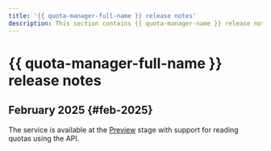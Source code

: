 ```yaml
---
title: '{{ quota-manager-full-name }} release notes'
description: This section contains {{ quota-manager-name }} release notes.
---
```


# {{ quota-manager-full-name }} release notes

## February 2025 {#feb-2025}

The service is available at the [Preview](../overview/concepts/launch-stages.md) stage with support for reading quotas using the API.
